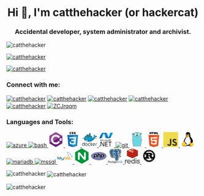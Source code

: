 <h1 align="center">Hi 👋, I'm catthehacker (or hackercat)</h1>
<h3 align="center">Accidental developer, system administrator and archivist.</h3>

<p align="left"> <img src="https://komarev.com/ghpvc/?username=catthehacker&label=Profile%20views&color=0e75b6&style=flat" alt="catthehacker" /> </p>

<p align="left"> <a href="https://github.com/ryo-ma/github-profile-trophy"><img src="https://github-profile-trophy.vercel.app/?username=catthehacker&theme=onedark&no-frame=true" alt="catthehacker" /></a> </p>

<p align="left"> <a href="https://twitter.com/catthehacker" target="blank"><img src="https://img.shields.io/twitter/follow/catthehacker?logo=twitter&style=for-the-badge" alt="catthehacker" /></a> </p>

<h3 align="left">Connect with me:</h3>
<p align="left">
<a href="https://twitter.com/catthehacker" target="blank"><img align="center" src="https://cdn.jsdelivr.net/npm/simple-icons@3.0.1/icons/twitter.svg" alt="catthehacker" height="30" width="40" /></a>
<a href="https://stackoverflow.com/users/catthehacker" target="blank"><img align="center" src="https://cdn.jsdelivr.net/npm/simple-icons@3.0.1/icons/stackoverflow.svg" alt="catthehacker" height="30" width="40" /></a>
<a href="https://matrix.to/#/@hackercat:matrix.org" target="blank"><img align="center" src="https://cdn.jsdelivr.net/npm/simple-icons@3.0.1/icons/matrix.svg" alt="catthehacker" height="30" width="40" /></a>
<a href="https://keybase.io/catthehacker" target="blank"><img align="center" src="https://cdn.jsdelivr.net/npm/simple-icons@3.0.1/icons/keybase.svg" alt="catthehacker" height="30" width="40" /></a>
<a href="https://instagram.com/catthehacker" target="blank"><img align="center" src="https://cdn.jsdelivr.net/npm/simple-icons@3.0.1/icons/instagram.svg" alt="catthehacker" height="30" width="40" /></a>
<a href="https://a.hackerc.at/discord" target="blank"><img align="center" src="https://cdn.jsdelivr.net/npm/simple-icons@3.0.1/icons/discord.svg" alt="ZCJrqqm" height="30" width="40" /></a>
</p>

<h3 align="left">Languages and Tools:</h3>
<p align="left"> <a href="https://azure.microsoft.com/en-in/" target="_blank"> <img src="https://www.vectorlogo.zone/logos/microsoft_azure/microsoft_azure-icon.svg" alt="azure" width="40" height="40"/> </a> <a href="https://www.gnu.org/software/bash/" target="_blank"> <img src="https://www.vectorlogo.zone/logos/gnu_bash/gnu_bash-icon.svg" alt="bash" width="40" height="40"/> </a> <a href="https://www.w3schools.com/cs/" target="_blank"> <img src="https://raw.githubusercontent.com/devicons/devicon/master/icons/csharp/csharp-original.svg" alt="csharp" width="40" height="40"/> </a> <a href="https://www.w3schools.com/css/" target="_blank"> <img src="https://raw.githubusercontent.com/devicons/devicon/master/icons/css3/css3-original-wordmark.svg" alt="css3" width="40" height="40"/> </a> <a href="https://www.docker.com/" target="_blank"> <img src="https://raw.githubusercontent.com/devicons/devicon/master/icons/docker/docker-original-wordmark.svg" alt="docker" width="40" height="40"/> </a> <a href="https://dotnet.microsoft.com/" target="_blank"> <img src="https://raw.githubusercontent.com/devicons/devicon/master/icons/dot-net/dot-net-original-wordmark.svg" alt="dotnet" width="40" height="40"/> </a> <a href="https://git-scm.com/" target="_blank"> <img src="https://www.vectorlogo.zone/logos/git-scm/git-scm-icon.svg" alt="git" width="40" height="40"/> </a> <a href="https://golang.org" target="_blank"> <img src="https://raw.githubusercontent.com/devicons/devicon/master/icons/go/go-original.svg" alt="go" width="40" height="40"/> </a> <a href="https://www.w3.org/html/" target="_blank"> <img src="https://raw.githubusercontent.com/devicons/devicon/master/icons/html5/html5-original-wordmark.svg" alt="html5" width="40" height="40"/> </a> <a href="https://developer.mozilla.org/en-US/docs/Web/JavaScript" target="_blank"> <img src="https://raw.githubusercontent.com/devicons/devicon/master/icons/javascript/javascript-original.svg" alt="javascript" width="40" height="40"/> </a> <a href="https://www.linux.org/" target="_blank"> <img src="https://raw.githubusercontent.com/devicons/devicon/master/icons/linux/linux-original.svg" alt="linux" width="40" height="40"/> </a> <a href="https://mariadb.org/" target="_blank"> <img src="https://www.vectorlogo.zone/logos/mariadb/mariadb-icon.svg" alt="mariadb" width="40" height="40"/> </a> <a href="https://www.microsoft.com/en-us/sql-server" target="_blank"> <img src="https://cdn.worldvectorlogo.com/logos/microsoft-sql-server.svg" alt="mssql" width="40" height="40"/> </a> <a href="https://www.mysql.com/" target="_blank"> <img src="https://raw.githubusercontent.com/devicons/devicon/master/icons/mysql/mysql-original-wordmark.svg" alt="mysql" width="40" height="40"/> </a> <a href="https://www.nginx.com" target="_blank"> <img src="https://raw.githubusercontent.com/devicons/devicon/master/icons/nginx/nginx-original.svg" alt="nginx" width="40" height="40"/> </a> <a href="https://www.php.net" target="_blank"> <img src="https://raw.githubusercontent.com/devicons/devicon/master/icons/php/php-original.svg" alt="php" width="40" height="40"/> </a> <a href="https://www.postgresql.org" target="_blank"> <img src="https://raw.githubusercontent.com/devicons/devicon/master/icons/postgresql/postgresql-original-wordmark.svg" alt="postgresql" width="40" height="40"/> </a> <a href="https://redis.io" target="_blank"> <img src="https://raw.githubusercontent.com/devicons/devicon/master/icons/redis/redis-original-wordmark.svg" alt="redis" width="40" height="40"/> </a> <a href="https://www.rust-lang.org" target="_blank"> <img src="https://raw.githubusercontent.com/devicons/devicon/master/icons/rust/rust-plain.svg" alt="rust" width="40" height="40"/> </a> </p>

<p><img align="left" src="https://github-readme-stats.vercel.app/api/top-langs?username=catthehacker&show_icons=true&locale=en&layout=compact" alt="catthehacker" /></p>

<p>&nbsp;<img align="center" src="https://github-readme-stats.vercel.app/api?username=catthehacker&show_icons=true&locale=en" alt="catthehacker" /></p>

<p><img align="center" src="https://github-readme-streak-stats.herokuapp.com/?user=catthehacker&" alt="catthehacker" /></p>

